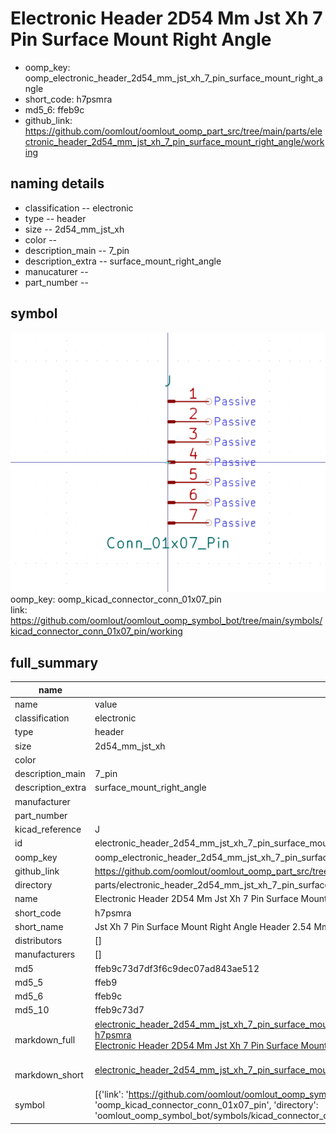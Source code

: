 # Electronic Header 2D54 Mm Jst Xh 7 Pin Surface Mount Right Angle

  
* oomp_key: oomp_electronic_header_2d54_mm_jst_xh_7_pin_surface_mount_right_angle 
* short_code: h7psmra
* md5_6: ffeb9c  
* github_link: https://github.com/oomlout/oomlout_oomp_part_src/tree/main/parts/electronic_header_2d54_mm_jst_xh_7_pin_surface_mount_right_angle/working  
## naming details
* classification -- electronic
* type -- header
* size -- 2d54_mm_jst_xh
* color -- 
* description_main -- 7_pin
* description_extra -- surface_mount_right_angle
* manucaturer -- 
* part_number -- 



## symbol

![](symbol/0/working/working_600.png)  
oomp_key: oomp_kicad_connector_conn_01x07_pin  
link: https://github.com/oomlout/oomlout_oomp_symbol_bot/tree/main/symbols/kicad_connector_conn_01x07_pin/working  


## full_summary
| name | value | 
| --- | --- | 
| name | value | 
| classification | electronic | 
| type | header | 
| size | 2d54_mm_jst_xh | 
| color |  | 
| description_main | 7_pin | 
| description_extra | surface_mount_right_angle | 
| manufacturer |  | 
| part_number |  | 
| kicad_reference | J | 
| id | electronic_header_2d54_mm_jst_xh_7_pin_surface_mount_right_angle | 
| oomp_key | oomp_electronic_header_2d54_mm_jst_xh_7_pin_surface_mount_right_angle | 
| github_link | https://github.com/oomlout/oomlout_oomp_part_src/tree/main/parts/electronic_header_2d54_mm_jst_xh_7_pin_surface_mount_right_angle/working | 
| directory | parts/electronic_header_2d54_mm_jst_xh_7_pin_surface_mount_right_angle | 
| name | Electronic Header 2D54 Mm Jst Xh 7 Pin Surface Mount Right Angle | 
| short_code | h7psmra | 
| short_name | Jst Xh 7 Pin Surface Mount Right Angle Header 2.54 Mm Pitch | 
| distributors | [] | 
| manufacturers | [] | 
| md5 | ffeb9c73d7df3f6c9dec07ad843ae512 | 
| md5_5 | ffeb9 | 
| md5_6 | ffeb9c | 
| md5_10 | ffeb9c73d7 | 
| markdown_full | [electronic_header_2d54_mm_jst_xh_7_pin_surface_mount_right_angle](https://github.com/oomlout/oomlout_oomp_part_src/tree/main/parts/electronic_header_2d54_mm_jst_xh_7_pin_surface_mount_right_angle/working)<br>[h7psmra](https://github.com/oomlout/oomlout_oomp_part_src/tree/main/parts/electronic_header_2d54_mm_jst_xh_7_pin_surface_mount_right_angle/working)<br>[Electronic Header 2D54 Mm Jst Xh 7 Pin Surface Mount Right Angle](https://github.com/oomlout/oomlout_oomp_part_src/tree/main/parts/electronic_header_2d54_mm_jst_xh_7_pin_surface_mount_right_angle/working)<br><br> | 
| markdown_short | [electronic_header_2d54_mm_jst_xh_7_pin_surface_mount_right_angle](https://github.com/oomlout/oomlout_oomp_part_src/tree/main/parts/electronic_header_2d54_mm_jst_xh_7_pin_surface_mount_right_angle/working)<br><br> | 
| symbol | [{'link': 'https://github.com/oomlout/oomlout_oomp_symbol_bot/tree/main/symbols/kicad_connector_conn_01x07_pin', 'oomp_key': 'oomp_kicad_connector_conn_01x07_pin', 'directory': 'oomlout_oomp_symbol_bot/symbols/kicad_connector_conn_01x07_pin//working/working.kicad_sym'}] | 
